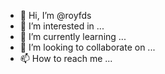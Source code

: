 - 👋 Hi, I’m @royfds
- 👀 I’m interested in ...
- 🌱 I’m currently learning ...
- 💞️ I’m looking to collaborate on ...
- 📫 How to reach me ...

<!---
royfds/royfds is a ✨ special ✨ repository because its `README.md` (this file) appears on your GitHub profile.
You can click the Preview link to take a look at your changes.
--->
